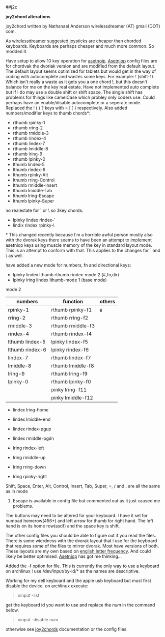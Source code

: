 ##j2c

__joy2chord alterations__

joy2chord written by Nathanael Anderson wirelessdreamer (AT)
gmail (DOT) com.

As [wirelessdreamer][1] suggested joysticks are cheaper
than chorded keyboards. Keyboards are perhaps
cheaper and much more common. So modded it.

Have setup to allow 10 key operation for
[asetnoip][2]. [Asetniop][2] config files are for
chordvak the dvoriak version and are modified from
the default layout. The default layout seems
optimized for tablets but would get in the way of
coding with autocomplete and wastes some keys. For
example: ! (shift-1). Which isn't really a waste
as it gets you a one chord !, but this doesn't
balance for me on the key real estate. Have not
implemented auto complete but if I do may use a
double shift or shift space. The single shift has
problems for things like camelCase which probley
only coders use. Could perhaps have an
enable/disable autocomplete or a seperate
mode. Replaced the ! ( ) ?  keys with = [ ] /
respectively. Also added numbers/modifier keys to
thumb chords*:

- rthumb rpinky-1
- rthumb rring-2
- rthumb rmiddle-3
- rthumb rindex-4
- rthumb lindex-7
- rthumb lmiddle-8
- rthumb lring-9
- rthumb lpinky-0
- lthumb lindex-5
- lthumb rindex-6
- lthumb rpinky-Alt
- lthumb rring-Control
- lthumb rmiddle-Insert
- lthumb lmiddle-Tab
- lthumb lring-Escape
- lthumb lpinky-Super

no realestate for ` or \ so 3key chords:

- lpinky lindex rindex-`
- lindix rindex rpinky-\

\* This changed recently because I'm a horrible
  awful person mostly also with the dvorak keys
  there seems to have been an attempt to
  implement asetniop keys using muscle memory of
  the key in standard layout mode. This is an
  attempt to conform with that. This applies to
  the changes for ` and \ as well.

have added a new mode for numbers, fn and
directional keys:

- lpinky lindex lthumb rthumb rindex-mode 2 (#,fn,dir)
- lpinky lring lindex lthumb-mode 1 (base mode)

mode 2

numbers          | function             | others
---              |---                   | ---
rpinky-1         | rthumb rpinky-f1     | a
rring-2          | rthumb rring-f2      |
rmiddle-3        | rthumb rmiddle-f3    |
rindex-4         | rthumb rindex-f4     |
lthumb lindex-5  | lpinky lindex-f5     |
lthumb rindex-6  | lpinky rindex-f6     |
lindex-7         | rthumb lindex-f7     |
lmiddle-8        | rthumb lmiddle-f8    |
lring-9          | rthumb lring-f9      |
lpinky-0         | rthumb lpinky-f0     |
                 | pinky lring-f11      |
                 | pinky lmiddle-f12    |

- lindex lring-home
- lindex lmiddle-end
- lindex rindex-pgup
- lindex rmiddle-pgdn

- lring rindex-left 
- lring rmiddle-up
- lring rring-down 
- lring rpinky-right 

Shift, Space, Enter, Alt, Control, Insert, Tab,
Super, =, / and . are all the same as in mode
1. Escape is available in config file but
commented out as it just caused me problems.

The buttons may need to be altered for your
keyboard. I have it set for numpad homerow(456+)
and left arrow for thumb for right hand. The left
hand is on its home row(asdf) and the space key is
shift.

The other config files you should be able to
figure out if you read the files. There is some
wierdness with the dvorak layout that I use for
the keyboard that requires some of the files to
mirror dvorak. Most have versions of both. These
layouts are my own based on [english letter
frequency][3]. And could likely be better
optimised. [Asetniop][2] has got me thinking...

Added the -f option for file. This is currently
the only way to use a keyboard on archlinux I use
/dev/input/by-id/* as the names are descriptive.

Working for my dell keyboard and the apple usb
keyboard but must first disable the device. on
archlinux execute:

>xinput -list

get the keyboard id you want to use and replace
the _num_ in the command below.

>xinput -disable _num_

otherwise see [joy2chords][1] documentation or the
config files.

[1]: http://joy2chord.sourceforge.net/
[2]: http://asetniop.com/
[3]: https://en.wikipedia.org/wiki/Letter_frequency
